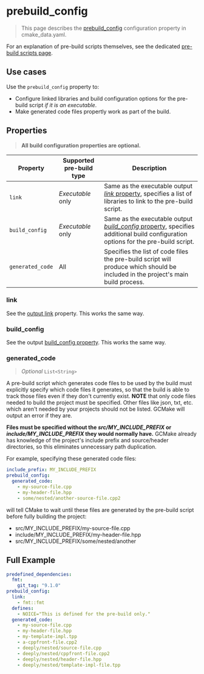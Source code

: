 # prebuild_config

> This page describes the [prebuild_config](properties_list.md#prebuild_config) configuration property in
> cmake_data.yaml.

For an explanation of pre-build scripts themselves, see the dedicated
[pre-build scripts page](../../pre_build_scripts.md).

## Use cases

Use the `prebuild_config` property to:

- Configure linked libraries and build configuration options for the pre-build script *if it is an executable*.
- Make generated code files propertly work as part of the build.

## Properties

> **All build configuration properties are optional.**

| Property | Supported pre-build type | Description |
| -------- | ------------------------ | ----------- |
| `link` | *Executable* only | Same as the executable output [*link* property](output.md#link), specifies a list of libraries to link to the pre-build script. |
| `build_config` | *Executable* only | Same as the executable output [*build_config* property](output.md#link), specifies additional build configuration options for the pre-build script. |
| `generated_code` | All | Specifies the list of code files the pre-build script will produce which should be included in the project's main build process. |

### link

See the [output link](output.md#link) property. This works the same way.

### build_config

See the output [build_config property](output.md#build_config). This works the same way.

### generated_code

> *Optional* `List<String>`

A pre-build script which generates code files to be used by the build must explicitly specify
which code files it generates, so that the build is able to track those files even if they don't
currently exist. **NOTE** that only code files needed to build the project must be specified.
Other files like json, txt, etc. which aren't needed by your projects should not be listed. GCMake
will output an error if they are.

**Files must be specified without the *src/MY_INCLUDE_PREFIX* or *include/MY_INCLUDE_PREFIX* they would normally have.**
GCMake already has knowledge of the project's include prefix and source/header directories, so this eliminates
unnecessary path duplication.

For example, specifying these generated code files:

``` yaml
include_prefix: MY_INCLUDE_PREFIX
prebuild_config:
  generated_code:
    - my-source-file.cpp
    - my-header-file.hpp
    - some/nested/another-source-file.cpp2
```

will tell CMake to wait until these files are generated by the pre-build script before fully building
the project:

- src/MY_INCLUDE_PREFIX/my-source-file.cpp
- include/MY_INCLUDE_PREFIX/my-header-file.hpp
- src/MY_INCLUDE_PREFIX/some/nested/another

## Full Example

``` yaml
predefined_dependencies:
  fmt:
    git_tag: "9.1.0"
prebuild_config:
  link:
    - fmt::fmt
  defines:
    - NOICE="This is defined for the pre-build only."
  generated_code:
    - my-source-file.cpp
    - my-header-file.hpp
    - my-template-impl.tpp
    - a-cppfront-file.cpp2
    - deeply/nested/source-file.cpp
    - deeply/nested/cppfront-file.cpp2
    - deeply/nested/header-file.hpp
    - deeply/nested/template-impl-file.tpp
```
